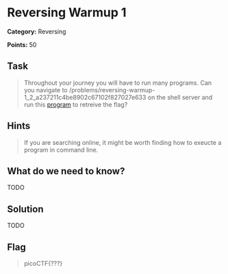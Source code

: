 # Reversing Warmup 1

**Category:** Reversing

**Points:** 50

## Task

> Throughout your journey you will have to run many programs. Can you navigate to /problems/reversing-warmup-1_2_a237211c4be8902c67102f827027e633 on the shell server and run this [program](Files/run) to retreive the flag? 


## Hints

> If you are searching online, it might be worth finding how to exeucte a program in command line.


## What do we need to know?

TODO

## Solution

TODO

## Flag

> picoCTF{???}
